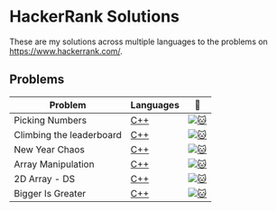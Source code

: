 # HackerRank Solutions
These are my solutions across multiple languages to the problems on https://www.hackerrank.com/.

## Problems
| Problem | Languages | :link: |
| - | - | - |
| Picking Numbers | [C++](https://github.com/mehtasourabh/HackerRank/blob/main/C++/Picking_Numbers.cpp)| [![:cat:](.icon/HackerRank.ico)](https://www.hackerrank.com/challenges/picking-numbers/problem) |
| Climbing the leaderboard | [C++](https://github.com/mehtasourabh/HackerRank/blob/main/C++/Climbing_the_Leaderboard.cpp)| [![:cat:](.icon/HackerRank.ico)](https://www.hackerrank.com/challenges/climbing-the-leaderboard/problem) |
| New Year Chaos | [C++](https://github.com/mehtasourabh/HackerRank/blob/main/C++/New_Year_Chaos.cpp)| [![:cat:](.icon/HackerRank.ico)](https://www.hackerrank.com/challenges/new-year-chaos/problem) |
| Array Manipulation | [C++](https://github.com/mehtasourabh/HackerRank/blob/main/C++/Array_Manipulation.cpp)| [![:cat:](.icon/HackerRank.ico)](https://www.hackerrank.com/challenges/crush/problem) |
| 2D Array - DS | [C++](https://github.com/mehtasourabh/HackerRank/blob/main/C++/2D_Array_DS.cpp)| [![:cat:](.icon/HackerRank.ico)](https://www.hackerrank.com/challenges/2d-array/problem) |
| Bigger Is Greater | [C++](https://github.com/mehtasourabh/HackerRank/blob/main/C++/Bigger_Is_Greater.cpp)| [![:cat:](.icon/HackerRank.ico)](https://www.hackerrank.com/challenges/bigger-is-greater/problem)